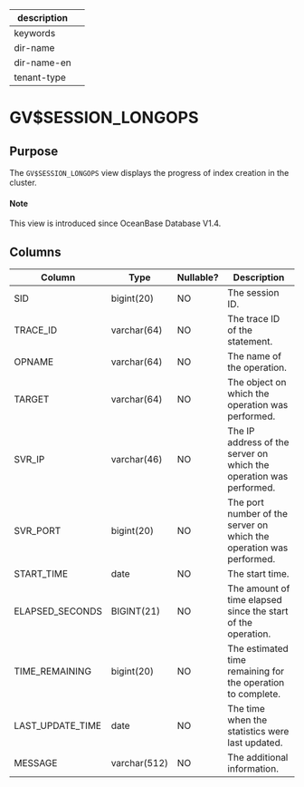 |description||
|---|---|
|keywords||
|dir-name||
|dir-name-en||
|tenant-type||

# GV$SESSION_LONGOPS

## Purpose

The `GV$SESSION_LONGOPS` view displays the progress of index creation in the cluster.

<main id="notice" type='explain'>
  <h4>Note</h4>
  <p>This view is introduced since OceanBase Database V1.4. </p>
</main>

## Columns

| **Column** | **Type** | **Nullable?** | **Description** |
|------------------|---------------|----------------|-----------|
| SID | bigint(20) | NO | The session ID. |
| TRACE_ID | varchar(64) | NO | The trace ID of the statement. |
| OPNAME | varchar(64) | NO | The name of the operation. |
| TARGET | varchar(64) | NO | The object on which the operation was performed. |
| SVR_IP | varchar(46) | NO | The IP address of the server on which the operation was performed. |
| SVR_PORT | bigint(20) | NO | The port number of the server on which the operation was performed. |
| START_TIME | date | NO | The start time. |
| ELAPSED_SECONDS | BIGINT(21) | NO | The amount of time elapsed since the start of the operation. |
| TIME_REMAINING | bigint(20) | NO | The estimated time remaining for the operation to complete. |
| LAST_UPDATE_TIME | date | NO | The time when the statistics were last updated. |
| MESSAGE | varchar(512) | NO | The additional information. |
